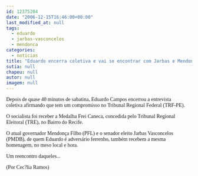 ```yaml
---
id: 12375204
date: "2006-12-15T16:46:00+00:00"
last_modified_at: null
tags:
  - eduardo
  - jarbas-vasconcelos
  - mendonca
categories:
  - noticias
title: "Eduardo encerra coletiva e vai se encontrar com Jarbas e Mendonça"
sutia: null
chapeu: null
autor: null
imagem: null
---
```

<p><P><FONT face=Verdana>Depois de quase 40 minutos de sabatina, Eduardo Campos encerrou a entrevista coletiva&nbsp;afirmando que tem um compromisso no&nbsp;Tribunal Regional Federal (TRF-PE).</FONT></P></p>
<p><P><FONT face=Verdana>O socialista&nbsp;foi receber a Medalha Frei Caneca, concedida pelo Tribunal Regional Eleitoral (TRE), no Bairro do Recife.</FONT></P></p>
<p><P><FONT face=Verdana>O atual governador Mendonça Filho (PFL) e o senador eleito Jarbas Vasconcelos (PMDB), de quem Eduardo é&nbsp;adversário ferrenho, também recebem a mesma homenagem, no meso local e hora. </FONT></P></p>
<p><P><FONT face=Verdana>Um reencontro daqueles...</FONT></P></p>
<p><P><FONT face=Verdana>(Por Cec?lia Ramos)</FONT></P></p>
<p><P><FONT face=Verdana></FONT>&nbsp;</P> </p>
